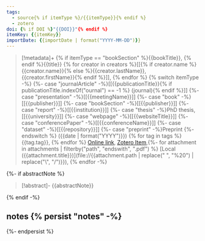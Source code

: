 ```yaml
---
tags:
  - source{% if itemType %}/{{itemType}}{% endif %}
  - zotero
doi: {% if DOI %}"{{DOI}}"{% endif %}
itemKey: {{itemKey}}
importDate: {{importDate | format("YYYY-MM-DD")}}
---
```

>[!metadata]+
> {% if itemType == "bookSection" %}{{bookTitle}}, {% endif %}{{title}}
> {% for creator in creators %}[[{% if creator.name %}{{creator.name}}{% else %}{{creator.lastName}}, {{creator.firstName}}{% endif %}]], {% endfor %}
> {% switch itemType -%}
    {%- case "journalArticle" -%}[[{{publicationTitle}}{% if publicationTitle.indexOf("ournal") == -1 %} (journal){% endif %}]]
    {%- case "presentation" -%}[[{{meetingName}}]]
    {%- case "book" -%}[[{{publisher}}]]
    {%- case "bookSection" -%}[[{{publisher}}]]
    {%- case "report" -%}[[{{institution}}]]
    {%- case "thesis" -%}PhD thesis, [[{{university}}]]
    {%- case "webpage" -%}[[{{websiteTitle}}]]
    {%- case "conferencePaper" -%}[[{{conferenceName}}]]
    {%- case "dataset" -%}[[{{repository}}]]
    {%- case "preprint" -%}Preprint
{%- endswitch %} ({{date | format("YYYY")}})
> {% for tag in tags %}{{tag.tag}}, {% endfor %}
> [Online link]({{url}}), [Zotero Item]({{desktopURI}}),{%- for attachment in attachments | filterby("path", "endswith", ".pdf") %} [Local ({{attachment.title}})](file://{{attachment.path | replace(" ", "%20") | replace("\\", "/")}}), {% endfor -%}

{%- if abstractNote %}

>[!abstract]-
>{{abstractNote}}

{% endif -%}
## notes {% persist "notes" -%}

{%- endpersist %}
